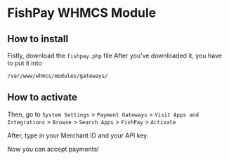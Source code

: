 # FishPay WHMCS Module

## How to install

Fistly, download the `fishpay.php` file
After you've downloaded it, you have to put it into
```
/var/www/whmcs/modules/gateways/
```
## How to activate

Then, go to `System Settings` > `Payment Gateways` > `Visit Apps and Integrations` > `Browse` > `Search Apps` > `FishPay` > `Activate`

After, type in your Merchant ID and your API key.

Now you can accept payments!
